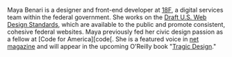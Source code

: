 Maya Benari is a designer and front-end developer at [18F][], a digital 
services team within the federal government. She works on the [Draft U.S. Web Design Standards][standards], which are available to the public and promote 
consistent, cohesive federal websites. Maya previously fed her civic design 
passion as a fellow at [Code for America][code[. She is a featured voice in 
[net magazine][net] and will appear in the upcoming O'Reilly book "[Tragic 
Design][tragic]."

[18F]: https://18f.gsa.gov/
[standards]: https://playbook.cio.gov/designstandards/
[code]: http://www.codeforamerica.org/
[net]: http://www.creativebloq.com/net-magazine
[tragic]: http://tragicdesign.com/

